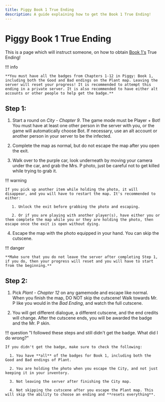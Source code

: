 ```yaml
---
title: Piggy Book 1 True Ending
description: A guide explaining how to get the Book 1 True Ending!
---
```


# **Piggy Book 1 True Ending**

This is a page which will instruct someone, on how to obtain [Book 1's](https://www.rolimons.com/gamebadge/2124540781) True Ending!

!!! info

    **You must have all the badges from Chapters 1-12 in Piggy: Book 1, including both the Good and Bad endings on the Plant map. Leaving the server will reset your progress! It is recommended to attempt this ending in a private server. It is also recommended to have either alt accounts or other people to help get the badge.**

## Step 1:

1. Start a round on *City - Chapter 9*. The game mode must be Player + Bot! You must have at least one other person in the server with you, or the game will automatically choose Bot. If necessary, use an alt account or another person in your server to be the infected.

2. Complete the map as normal, but do not escape the map after you open the exit.

3. Walk over to the purple car, look underneath by moving your camera under the car, and grab the Mrs. P photo, just be careful not to get killed while trying to grab it.

!!! warning

    If you pick up another item while holding the photo, it will disappear, and you will have to restart the map. It's recommended to either:

       1. Unlock the exit before grabbing the photo and escaping.

       2. Or if you are playing with another player(s), have either you or them complete the map while you or they are holding the photo, then escape once the exit is open without dying.

4. Escape the map with the photo equipped in your hand. You can skip the cutscene.

!!! danger

    **Make sure that you do not leave the server after completing Step 1, if you do, then your progress will reset and you will have to start from the beginning.**

## Step 2:

1. Pick *Plant - Chapter 12* on any gamemode and escape like normal. When you finish the map, DO NOT skip the cutscene! Walk towards Mr. P like you would in the *Bad Ending*, and watch the full cutscene.

2. You will get different dialogue, a different cutscene, and the end credits will change. After the cutscene ends, you will be awarded the badge and the Mr. P skin.

!!! question "I followed these steps and still didn't get the badge. What did I do wrong?"

    If you didn't get the badge, make sure to check the following:

      1. You have **all** of the badges for Book 1, including both the Good and Bad endings of Plant.

      2. You are holding the photo when you escape the City, and not just keeping it in your inventory.

      3. Not leaving the server after finishing the City map.

      4. Not skipping the cutscene after you escape the Plant map. This will skip the ability to choose an ending and **resets everything**.
